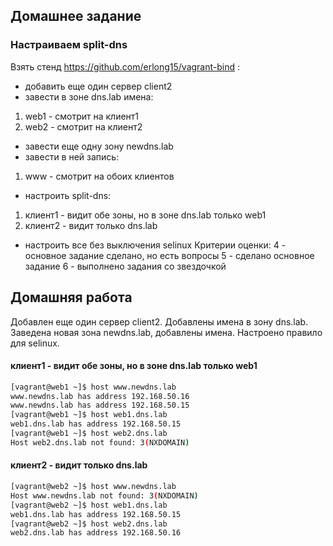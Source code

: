 ## Домашнее задание
### Настраиваем split-dns
Взять стенд https://github.com/erlong15/vagrant-bind :
- добавить еще один сервер client2
- завести в зоне dns.lab имена:
1. web1 - смотрит на клиент1
2. web2 - смотрит на клиент2
- завести еще одну зону newdns.lab
- завести в ней запись:
1. www - смотрит на обоих клиентов
- настроить split-dns:
1. клиент1 - видит обе зоны, но в зоне dns.lab только web1
2. клиент2 - видит только dns.lab

* настроить все без выключения selinux
Критерии оценки: 4 - основное задание сделано, но есть вопросы
5 - сделано основное задание
6 - выполнено задания со звездочкой

## Домашняя работа
  Добавлен еще один сервер client2. Добавлены имена в зону dns.lab. Заведена новая зона newdns.lab, добавлены имена. Настроено правило для selinux.

#### клиент1 - видит обе зоны, но в зоне dns.lab только web1
```bash
[vagrant@web1 ~]$ host www.newdns.lab
www.newdns.lab has address 192.168.50.16
www.newdns.lab has address 192.168.50.15
[vagrant@web1 ~]$ host web1.dns.lab
web1.dns.lab has address 192.168.50.15
[vagrant@web1 ~]$ host web2.dns.lab
Host web2.dns.lab not found: 3(NXDOMAIN)
```
#### клиент2 - видит только dns.lab
```bash
[vagrant@web2 ~]$ host www.newdns.lab
Host www.newdns.lab not found: 3(NXDOMAIN)
[vagrant@web2 ~]$ host web1.dns.lab
web1.dns.lab has address 192.168.50.15
[vagrant@web2 ~]$ host web2.dns.lab
web2.dns.lab has address 192.168.50.16
```
